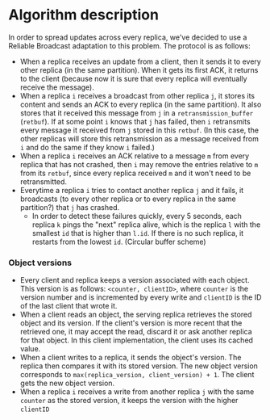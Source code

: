 # Algorithm description

In order to spread updates across every replica, we've decided to use a Reliable Broadcast adaptation to this problem. The protocol is as follows:

 * When a replica receives an update from a client, then it sends it to every other replica (in the same partition). When it gets its first ACK, it returns to the client (because now it is sure that every replica will eventually receive the message).
 * When a replica `i` receives a broadcast from other replica `j`, it stores its content and sends an ACK to every replica (in the same partition). It also stores that it received this message from `j` in a `retransmission_buffer` (`retbuf`). If at some point `i` knows that `j` has failed, then `i` retransmits every message it received from `j` stored in this `retbuf`. (In this case, the other replicas will store this retransmission as a message received from `i` and do the same if they know `i` failed.)
 * When a replica `i` receives an ACK relative to a message `m` from every replica that has not crashed, then `i` may remove the entries relative to `m` from its `retbuf`, since every replica received `m` and it won't need to be retransmitted.
 * Everytime a replica `i` tries to contact another replica `j` and it fails, it broadcasts (to every other replica or to every replica in the same partition?) that `j` has crashed.
    * In order to detect these failures quickly, every 5 seconds, each replica `k` pings the "next" replica alive, which is the replica `l` with the smallest `id` that is higher than `l.id`. If there is no such replica, it restarts from the lowest `id`. (Circular buffer scheme)


### Object versions
 * Every client and replica keeps a version associated with each object. This version is as follows: `<counter, clientID>`, where `counter` is the version number and is incremented by every write and `clientID` is the ID of the last client that wrote it.
 * When a client reads an object, the serving replica retrieves the stored object and its version.
If the client's version is more recent that the retrieved one, it may accept the read, discard it or ask another replica for that object. In this client implementation, the client uses its cached value.
 * When a client writes to a replica, it sends the object's version. The replica then compares it with its stored version. The new object version corresponds to `max(replica_version, client_version) + 1`. The client gets the new object version.
 * When a replica `i` receives a write from another replica `j` with the same `counter` as the stored version, it keeps the version with the higher `clientID`
